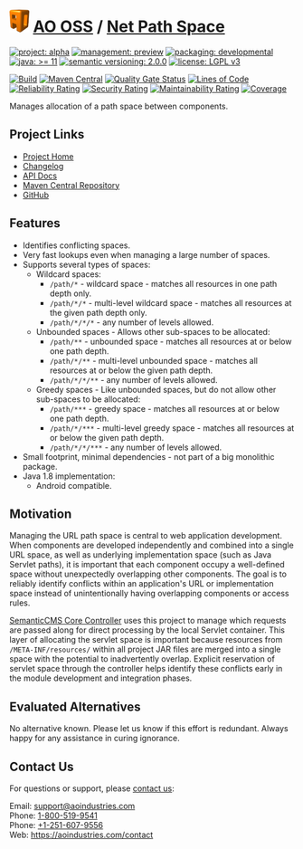 # [<img src="ao-logo.png" alt="AO Logo" width="35" height="40">](https://github.com/ao-apps) [AO OSS](https://github.com/ao-apps/ao-oss) / [Net Path Space](https://github.com/ao-apps/ao-net-path-space)

[![project: alpha](https://oss.aoapps.com/ao-badges/project-alpha.svg)](https://aoindustries.com/life-cycle#project-alpha)
[![management: preview](https://oss.aoapps.com/ao-badges/management-preview.svg)](https://aoindustries.com/life-cycle#management-preview)
[![packaging: developmental](https://oss.aoapps.com/ao-badges/packaging-developmental.svg)](https://aoindustries.com/life-cycle#packaging-developmental)  
[![java: &gt;= 11](https://oss.aoapps.com/ao-badges/java-11.svg)](https://docs.oracle.com/en/java/javase/11/)
[![semantic versioning: 2.0.0](https://oss.aoapps.com/ao-badges/semver-2.0.0.svg)](https://semver.org/spec/v2.0.0.html)
[![license: LGPL v3](https://oss.aoapps.com/ao-badges/license-lgpl-3.0.svg)](https://www.gnu.org/licenses/lgpl-3.0)

[![Build](https://github.com/ao-apps/ao-net-path-space/workflows/Build/badge.svg?branch=master)](https://github.com/ao-apps/ao-net-path-space/actions?query=workflow%3ABuild)
[![Maven Central](https://maven-badges.herokuapp.com/maven-central/com.aoapps/ao-net-path-space/badge.svg)](https://maven-badges.herokuapp.com/maven-central/com.aoapps/ao-net-path-space)
[![Quality Gate Status](https://sonarcloud.io/api/project_badges/measure?branch=master&project=com.aoapps%3Aao-net-path-space&metric=alert_status)](https://sonarcloud.io/dashboard?branch=master&id=com.aoapps%3Aao-net-path-space)
[![Lines of Code](https://sonarcloud.io/api/project_badges/measure?branch=master&project=com.aoapps%3Aao-net-path-space&metric=ncloc)](https://sonarcloud.io/component_measures?branch=master&id=com.aoapps%3Aao-net-path-space&metric=ncloc)  
[![Reliability Rating](https://sonarcloud.io/api/project_badges/measure?branch=master&project=com.aoapps%3Aao-net-path-space&metric=reliability_rating)](https://sonarcloud.io/component_measures?branch=master&id=com.aoapps%3Aao-net-path-space&metric=Reliability)
[![Security Rating](https://sonarcloud.io/api/project_badges/measure?branch=master&project=com.aoapps%3Aao-net-path-space&metric=security_rating)](https://sonarcloud.io/component_measures?branch=master&id=com.aoapps%3Aao-net-path-space&metric=Security)
[![Maintainability Rating](https://sonarcloud.io/api/project_badges/measure?branch=master&project=com.aoapps%3Aao-net-path-space&metric=sqale_rating)](https://sonarcloud.io/component_measures?branch=master&id=com.aoapps%3Aao-net-path-space&metric=Maintainability)
[![Coverage](https://sonarcloud.io/api/project_badges/measure?branch=master&project=com.aoapps%3Aao-net-path-space&metric=coverage)](https://sonarcloud.io/component_measures?branch=master&id=com.aoapps%3Aao-net-path-space&metric=Coverage)

Manages allocation of a path space between components.

## Project Links
* [Project Home](https://oss.aoapps.com/net-path-space/)
* [Changelog](https://oss.aoapps.com/net-path-space/changelog)
* [API Docs](https://oss.aoapps.com/net-path-space/apidocs/)
* [Maven Central Repository](https://central.sonatype.com/artifact/com.aoapps/ao-net-path-space)
* [GitHub](https://github.com/ao-apps/ao-net-path-space)

## Features
* Identifies conflicting spaces.
* Very fast lookups even when managing a large number of spaces.
* Supports several types of spaces:
    * Wildcard spaces:
        * `/path/*` - wildcard space - matches all resources in one path depth only.
        * `/path/*/*` - multi-level wildcard space - matches all resources at the given path depth only.
        * `/path/*/*/*` - any number of levels allowed.
    * Unbounded spaces - Allows other sub-spaces to be allocated:
        * `/path/**` - unbounded space - matches all resources at or below one path depth.
        * `/path/*/**` - multi-level unbounded space - matches all resources at or below the given path depth.
        * `/path/*/*/**` - any number of levels allowed.
    * Greedy spaces - Like unbounded spaces, but do not allow other sub-spaces to be allocated:
        * `/path/***` - greedy space - matches all resources at or below one path depth.
        * `/path/*/***` - multi-level greedy space - matches all resources at or below the given path depth.
        * `/path/*/*/***` - any number of levels allowed.
* Small footprint, minimal dependencies - not part of a big monolithic package.
* Java 1.8 implementation:
    * Android compatible.

## Motivation
Managing the URL path space is central to web application development.  When components are developed independently and combined into a single URL space, as well as underlying implementation space (such as Java Servlet paths), it is important that each component occupy a well-defined space without unexpectedly overlapping other components.  The goal is to reliably identify conflicts within an application's URL or implementation space instead of unintentionally having overlapping components or access rules.

[SemanticCMS Core Controller](https://github.com/ao-apps/semanticcms-core-controller) uses this project to manage which requests are passed along for direct processing by the local Servlet container.  This layer of allocating the servlet space is important because resources from `/META-INF/resources/` within all project JAR files are merged into a single space with the potential to inadvertently overlap.  Explicit reservation of servlet space through the controller helps identify these conflicts early in the module development and integration phases.

## Evaluated Alternatives
No alternative known.  Please let us know if this effort is redundant.  Always happy for any assistance in curing ignorance.

## Contact Us
For questions or support, please [contact us](https://aoindustries.com/contact):

Email: [support@aoindustries.com](mailto:support@aoindustries.com)  
Phone: [1-800-519-9541](tel:1-800-519-9541)  
Phone: [+1-251-607-9556](tel:+1-251-607-9556)  
Web: https://aoindustries.com/contact
